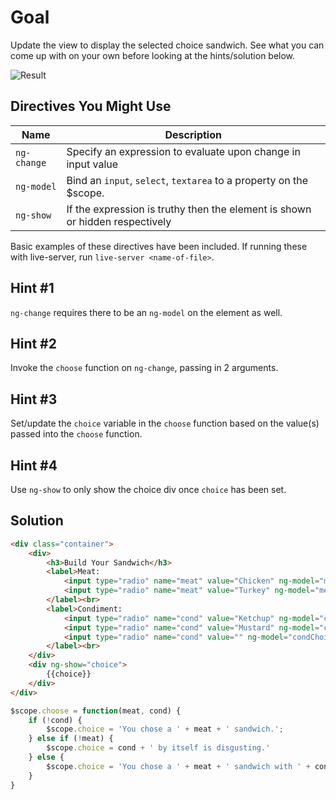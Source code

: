 # Goal
Update the view to display the selected choice sandwich. See what you can come up with on your own before looking at the hints/solution below.

![Result](http://i.giphy.com/kdleEaUwcZlV6.gif)

## Directives You Might Use
| Name | Description |
| ---- | ----------- |
|`ng-change`| Specify an expression to evaluate upon change in input value |
|`ng-model`| Bind an `input`, `select`, `textarea` to a property on the $scope. |
|`ng-show`| If the expression is truthy then the element is shown or hidden respectively |
Basic examples of these directives have been included. If running these with live-server, run `live-server <name-of-file>`.

## Hint #1
`ng-change` requires there to be an `ng-model` on the element as well.

## Hint #2
Invoke the `choose` function on `ng-change`, passing in 2 arguments.

## Hint #3
Set/update the `choice` variable in the `choose` function based on the value(s) passed into the `choose` function.

## Hint #4
Use `ng-show` to only show the choice div once `choice` has been set.

## Solution
```html
<div class="container">
	<div>
		<h3>Build Your Sandwich</h3>
		<label>Meat:
			<input type="radio" name="meat" value="Chicken" ng-model="meatChoice" ng-change="choose(meatChoice, condChoice)"> Chicken</input>
			<input type="radio" name="meat" value="Turkey" ng-model="meatChoice" ng-change="choose(meatChoice, condChoice)"> Turkey</input>
		</label><br>
		<label>Condiment:
			<input type="radio" name="cond" value="Ketchup" ng-model="condChoice" ng-change="choose(meatChoice, condChoice)"> Ketchup</input>
			<input type="radio" name="cond" value="Mustard" ng-model="condChoice" ng-change="choose(meatChoice, condChoice)"> Mustard</input>
			<input type="radio" name="cond" value="" ng-model="condChoice" ng-change="choose(meatChoice, condChoice)"> None</input>
		</label><br>
	</div>
	<div ng-show="choice">
		{{choice}}
	</div>
</div>
```
```javascript
$scope.choose = function(meat, cond) {
	if (!cond) {
		$scope.choice = 'You chose a ' + meat + ' sandwich.';
	} else if (!meat) {
		$scope.choice = cond + ' by itself is disgusting.'
	} else {
		$scope.choice = 'You chose a ' + meat + ' sandwich with ' + cond + '.';
	}
}
```